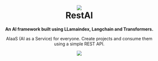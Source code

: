 <h1 align="center">
  <img src="https://github.com/apocas/restai/blob/master/readme/assets/restai-logo.png"/>
  </br>RestAI
</h1>


<p align="center">
  <strong>An AI framework built using LLamaindex, Langchain and Transformers.</strong>
</p>

<p align="center">
  AIaaS (AI as a Service) for everyone. Create projects and consume them using a simple REST API.
</p>



<div align="center">
  <img src="https://github.com/apocas/restai/blob/master/readme/assets/out.gif"/>
</div>
